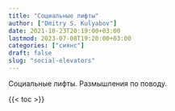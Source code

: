 ```yaml
---
title: "Социальные лифты"
author: ["Dmitry S. Kulyabov"]
date: 2021-10-23T20:19:00+03:00
lastmod: 2023-07-08T19:20:00+03:00
categories: ["сиянс"]
draft: false
slug: "social-elevators"
---
```


Социальные лифты. Размышления по поводу.

<!--more-->

{{< toc >}}
